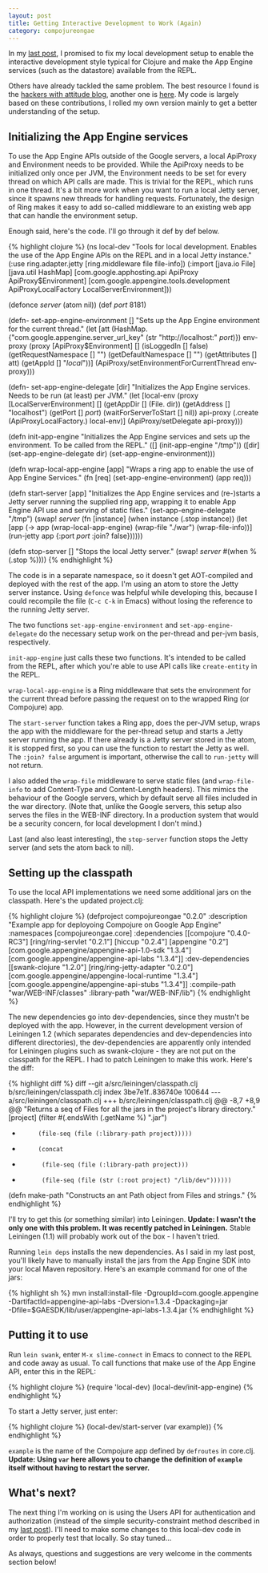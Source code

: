 ```yaml
---
layout: post
title: Getting Interactive Development to Work (Again)
category: compojureongae
---
```


In my [last post](http://compojureongae.posterous.com/accessing-the-app-engine-datastore),
I promised to fix my local development setup to enable the interactive
development style typical for Clojure and make the App Engine services
(such as the datastore) available from the REPL.

Others have already tackled the same problem. The best resource I
found is the [hackers with attitude
blog](http://www.hackers-with-attitude.com/2010/04/clojure-google-app-engine-setup-update.html),
another one is [here](http://carpathia.blogspot.com/2010/05/yet-another-clojure-compojure-google.html).
My code is largely based on these contributions, I rolled my own
version mainly to get a better understanding of the setup.

## Initializing the App Engine services

To use the App Engine APIs outside of the Google servers, a local
ApiProxy and Environment needs to be provided. While the ApiProxy
needs to be initialized only once per JVM, the Environment needs to be
set for every thread on which API calls are made. This is trivial for
the REPL, which runs in one thread. It's a bit more work when you want
to run a local Jetty server, since it spawns new threads for handling
requests. Fortunately, the design of Ring makes it easy to add
so-called middleware to an existing web app that can handle the
environment setup.

Enough said, here's the code. I'll go through it def by def below.

{% highlight clojure %}
(ns local-dev
  "Tools for local development.
   Enables the use of the App Engine APIs on the REPL and in a local
   Jetty instance."
  (:use ring.adapter.jetty
        [ring.middleware file file-info])
  (:import [java.io File]
           [java.util HashMap]
           [com.google.apphosting.api ApiProxy ApiProxy$Environment]
           [com.google.appengine.tools.development
            ApiProxyLocalFactory
            LocalServerEnvironment]))

(defonce *server* (atom nil))
(def *port* 8181)

(defn- set-app-engine-environment []
  "Sets up the App Engine environment for the current thread."
  (let [att (HashMap. {"com.google.appengine.server_url_key"
                       (str "http://localhost:" *port*)})
        env-proxy (proxy [ApiProxy$Environment] []
                    (isLoggedIn [] false)
                    (getRequestNamespace [] "")
                    (getDefaultNamespace [] "")
                    (getAttributes [] att)
                    (getAppId [] "_local_"))]
    (ApiProxy/setEnvironmentForCurrentThread env-proxy)))

(defn- set-app-engine-delegate [dir]
  "Initializes the App Engine services. Needs to be run (at least) per
  JVM."
  (let [local-env (proxy [LocalServerEnvironment] []
                    (getAppDir [] (File. dir))
                    (getAddress [] "localhost")
                    (getPort [] *port*)
                    (waitForServerToStart [] nil))
        api-proxy (.create (ApiProxyLocalFactory.)
                           local-env)]
    (ApiProxy/setDelegate api-proxy)))

(defn init-app-engine
  "Initializes the App Engine services and sets up the environment. To
  be called from the REPL."
  ([] (init-app-engine "/tmp"))
  ([dir]
     (set-app-engine-delegate dir)
     (set-app-engine-environment)))

(defn wrap-local-app-engine [app]
  "Wraps a ring app to enable the use of App Engine Services."
  (fn [req]
    (set-app-engine-environment)
    (app req)))

(defn start-server [app]
  "Initializes the App Engine services and (re-)starts a Jetty server
   running the supplied ring app, wrapping it to enable App Engine API
  use
   and serving of static files."
  (set-app-engine-delegate "/tmp")
  (swap! *server* (fn [instance]
                   (when instance
                     (.stop instance))
                   (let [app (-> app
                                 (wrap-local-app-engine)
                                 (wrap-file "./war")
                                 (wrap-file-info))]
                     (run-jetty app {:port *port*
                                     :join? false})))))

(defn stop-server []
  "Stops the local Jetty server."
  (swap! *server* #(when % (.stop %))))
{% endhighlight %}

The code is in a separate namespace, so it doesn't get AOT-compiled
and deployed with the rest of the app. I'm using an atom to store the
Jetty server instance. Using `defonce` was helpful while developing
this, because I could recompile the file (`C-c C-k` in Emacs) without
losing the reference to the running Jetty server.

The two functions `set-app-engine-environment` and
`set-app-engine-delegate` do the necessary setup work on the
per-thread and per-jvm basis, respectively.

`init-app-engine` just calls these two functions. It's intended to be
called from the REPL, after which you're able to use API calls like
`create-entity` in the REPL.

`wrap-local-app-engine` is a Ring middleware that sets the environment
for the current thread before passing the request on to the wrapped
Ring (or Compojure) app.

The `start-server` function takes a Ring app, does the per-JVM setup,
wraps the app with the middleware for the per-thread setup and starts
a Jetty server running the app. If there already is a Jetty server
stored in the atom, it is stopped first, so you can use the function
to restart the Jetty as well. The `:join? false` argument is
important, otherwise the call to `run-jetty` will not return.

I also added the `wrap-file` middleware to serve static files (and
`wrap-file-info` to add Content-Type and Content-Length headers). This
mimics the behaviour of the Google servers, which by default serve all
files included in the war directory. (Note that, unlike the Google
servers, this setup also serves the files in the WEB-INF directory. In
a production system that would be a security concern, for local
development I don't mind.)

Last (and also least interesting), the `stop-server` function stops
the Jetty server (and sets the atom back to nil).

## Setting up the classpath

To use the local API implementations we need some additional jars on
the classpath. Here's the updated project.clj:

{% highlight clojure %}
(defproject compojureongae "0.2.0"
  :description "Example app for deployoing Compojure on Google App
  Engine"
  :namespaces [compojureongae.core]
  :dependencies [[compojure "0.4.0-RC3"]
                 [ring/ring-servlet "0.2.1"]
                 [hiccup "0.2.4"]
                 [appengine "0.2"]
                 [com.google.appengine/appengine-api-1.0-sdk "1.3.4"]
                 [com.google.appengine/appengine-api-labs "1.3.4"]]
  :dev-dependencies [[swank-clojure "1.2.0"]
                     [ring/ring-jetty-adapter "0.2.0"]
                     [com.google.appengine/appengine-local-runtime "1.3.4"]
                     [com.google.appengine/appengine-api-stubs "1.3.4"]]
  :compile-path "war/WEB-INF/classes"
  :library-path "war/WEB-INF/lib")
{% endhighlight %}

The new dependencies go into dev-dependencies, since they mustn't be
deployed with the app. However, in the current development version of
Leiningen 1.2 (which separates dependencies and dev-dependencies into
different directories), the dev-dependencies are apparently only
intended for Leiningen plugins such as swank-clojure - they are not
put on the classpath for the REPL. I had to patch Leiningen to make
this work. Here's the diff:

{% highlight diff %}
diff --git a/src/leiningen/classpath.clj b/src/leiningen/classpath.clj
index 3be7e1f..836740e 100644
--- a/src/leiningen/classpath.clj
+++ b/src/leiningen/classpath.clj
@@ -8,7 +8,9 @@
   "Returns a seq of Files for all the jars in the project's library directory."
   [project]
   (filter #(.endsWith (.getName %) ".jar")
-          (file-seq (file (:library-path project)))))
+          (concat
+           (file-seq (file (:library-path project)))
+           (file-seq (file (str (:root project) "/lib/dev"))))))
 
 (defn make-path
   "Constructs an ant Path object from Files and strings."
{% endhighlight %}

I'll try to get this (or something similar) into Leiningen. **Update: 
I wasn't the only one with this problem. It was recently patched in Leiningen.** 
Stable Leiningen (1.1) will probably work out of the box - I haven't tried.

Running `lein deps` installs the new dependencies. As I said in my
last post, you'll likely have to manually install the jars from the
App Engine SDK into your local Maven repository. Here's an example
command for one of the jars:

{% highlight sh %}
mvn install:install-file -DgroupId=com.google.appengine \
-DartifactId=appengine-api-labs -Dversion=1.3.4 -Dpackaging=jar \
-Dfile=$GAESDK/lib/user/appengine-api-labs-1.3.4.jar
{% endhighlight %}

## Putting it to use

Run `lein swank`, enter `M-x slime-connect` in Emacs to connect to the
REPL and code away as usual. To call functions that make use of the
App Engine API, enter this in the REPL:

{% highlight clojure %}
(require 'local-dev)
(local-dev/init-app-engine)
{% endhighlight %}

To start a Jetty server, just enter:

{% highlight clojure %}
(local-dev/start-server (var example))
{% endhighlight %}

`example` is the name of the Compojure app defined by `defroutes` in core.clj.
**Update: Using `var` here allows you to change the definition of `example` 
itself without having to restart the server.**

## What's next?

The next thing I'm working on is using the Users API for
authentication and authorization (instead of the simple
security-constraint method described in my [last
post](http://compojureongae.posterous.com/accessing-the-app-engine-datastore)).
I'll need to make some changes to this local-dev code in order to
properly test that locally. So stay tuned...

As always, questions and suggestions are very welcome in the comments
section below!
